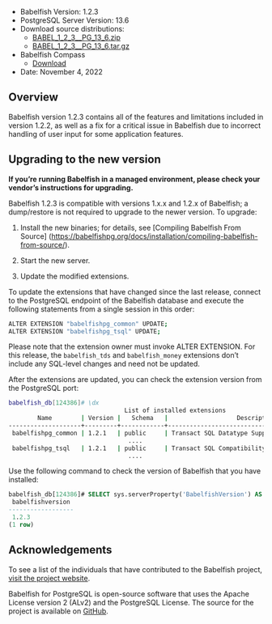 - Babelfish Version: 1.2.3
- PostgreSQL Server Version: 13.6
- Download source distributions:
  - [BABEL_1_2_3__PG_13_6.zip](https://github.com/babelfish-for-postgresql/babelfish-for-postgresql/releases/download/BABEL_1_2_3__PG_13_6/BABEL_1_2_3__PG_13_6.zip)
  - [BABEL_1_2_3__PG_13_6.tar.gz](https://github.com/babelfish-for-postgresql/babelfish-for-postgresql/releases/download/BABEL_1_2_3__PG_13_6/BABEL_1_2_3__PG_13_6.tar.gz)
- Babelfish Compass
  - [Download](https://github.com/babelfish-for-postgresql/babelfish_compass/releases)
- Date: November 4, 2022

## Overview

Babelfish version 1.2.3 contains all of the features and limitations included in version 1.2.2, as well as a fix for a critical issue in Babelfish due to incorrect handling of user input for some application features. 


## Upgrading to the new version

**If you’re running Babelfish in a managed environment, please check your vendor’s instructions for upgrading.**

Babelfish 1.2.3 is compatible with versions 1.x.x and 1.2.x of Babelfish; a dump/restore is not required to upgrade to the newer version. To upgrade:

1. Install the new binaries; for details, see [Compiling Babelfish From Source] (https://babelfishpg.org/docs/installation/compiling-babelfish-from-source/).

2. Start the new server.

3. Update the modified extensions. 

To update the extensions that have changed since the last release, connect to the PostgreSQL endpoint of the Babelfish database and execute the following statements from a single session in this order:

```bash
ALTER EXTENSION "babelfishpg_common" UPDATE;
ALTER EXTENSION "babelfishpg_tsql" UPDATE;
```

Please note that the extension owner must invoke ALTER EXTENSION. For this release, the `babelfish_tds` and `babelfish_money` extensions don’t include any SQL-level changes and need not be updated.

After the extensions are updated, you can check the extension version from the PostgreSQL port:

```bash
babelfish_db[124386]# \dx
                                List of installed extensions
        Name        | Version |   Schema   |                   Description
--------------------+---------+------------+-------------------------------------------------
 babelfishpg_common | 1.2.1   | public     | Transact SQL Datatype Support
                                 ....
 babelfishpg_tsql   | 1.2.1   | public     | Transact SQL Compatibility
                                 ....
```

Use the following command to check the version of Babelfish that you have installed:

```sql
babelfish_db[124386]# SELECT sys.serverProperty('BabelfishVersion') AS BabelfishVersion;
 babelfishversion 
------------------
 1.2.3
(1 row)
```

## Acknowledgements

To see a list of the individuals that have contributed to the Babelfish project, [visit the project website](https://babelfishpg.org/contributors/).

Babelfish for PostgreSQL is open-source software that uses the Apache License version 2 (ALv2) and the PostgreSQL License. The source for the project is available on [GitHub](https://github.com/babelfish-for-postgresql). 

